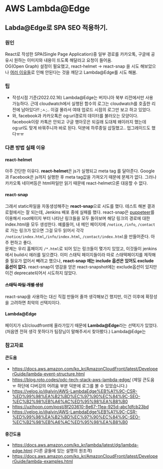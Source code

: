# AWS Lambda@Edge

## Labda@Edge로 SPA SEO 적용하기.
### 원인
React로 작성한 SPA(Single Page Application)중 일부 경로를 카카오톡, 구글에 공유시 원하는 이미지와 내용이 뜨도록 해달라고 요청이 들어옴.  
OG(Open Graph) 설정이 필요했고, react-helmet -> react-snap 을 시도 해보았으나 [여러 이유들](#reasons)로 인해 안된다는 것을 깨닫고 Lambda@Edge를 시도 해봄.

### 팁
- 작성시점 기준(2022.02.16) Lambda@Edge는 버지니아 북부 리전에서만 사용 가능하다. 근데 cloudwatch에서 실행된 함수의 로그는 cloudwatch를 호출한 리전에 남아있다!! ;ㅅ;.. 이걸 몰라서 여태 업로드 시점의 로그만 보고 하고 있었다.
- 와, facebook과 카카오톡은 og:url경로의 데이터를 불러오는 모양이다. facebook이랑 카톡은 안되고 구글 행아웃은 되길래 도대체 왜이러지 했는데 og:url도 맞게 바꿔주니까 바로 된다. 덕분에 하루종일 삽질했고.. 업그레이드도 했다ㅠㅠ


### <a id="reasons" >다른 방법 실패 이유</a>
#### react-helmet
아주 간단한 이유다. **react-helmet**은 js가 실행되고 meta tag 를 달아준다. Google과 Facebook은 js까지 실행한 후 meta tag값을 가져오기 때문에 문제가 없다.
그러나 카카오톡 네이버등은 html파일만 읽기 때문에 react-helmet으론 대응할 수 없다.  
#### react-snap
그래서 static파일을 자동생성해주는 **react-snap**으로 시도를 했다. 테스트 해본 결과 로컬에서는 잘 되는데, Jenkins 배포 중에 실패를 했다. react-snap은 [puppeteer](https://github.com/puppeteer/puppeteer)를 이용해서 root페이지 부터 나타난 링크들을 모두 돌아보며 해당 링크의 경로에 대한 index.html을 모두 생성한다. 예를들어, 내 메인 페이지에 `/notice`, `/info`, `/contact` 로 가는 링크가 있으면 그걸 모두 읽어서 각각 `/notice/index.html`,`/info/index.html`, `/contact/index.html`을 만들어준다. 아주 편하고 좋다.  
문제는 우리 홈페이지 `/*.html`로 되어 있는 링크들이 몇가지 있었고, 이것들이 jenkins에서 build시 에러를 일으켰다. 이미 스태틱 페이지들이라 따로 스태택페이지를 제작해줄 필요가 없어서 빼려고 했으나, **react-snap 에는 include 옵션은 있어도 exclude 옵션이 없다.** react-snap이 영감을 얻은 react-snapshot에는 exclude옵션이 있지만 이건 deprecate되어서 시도하지 않았다.
#### ~~스태틱 파일 개별 생성~~
react-snap을 사용하는 대신 직접 만들어 줄까 생각해보긴 했지만, 이건 이후에 확장성을 고려하면 최악의 선택지이다.
#### Lambda@Edge
페이지가 s3/cloudfront에 올라가있기 때문에 **Lambda@Edge**라는 선택지가 있었다. (처음엔 전혀 생각 못하다가 팀장님이 말해주셔서 찾아봤다.) Lambda@Edge는

### 참고자료
#### 큰도움
- https://docs.aws.amazon.com/ko_kr/AmazonCloudFront/latest/DeveloperGuide/lambda-event-structure.html
- https://blog.roto.codes/odc-tech-stack-aws-lambda-edge/ (제일 큰도움ㅠ 하단에 디버깅의 어려움 부분 덕분에 로그를 볼 수 있었습니다.)
- https://velog.io/@alvin/AWS-LambdaEdge%EB%A1%9C-CSR-%ED%99%98%EA%B2%BD%EC%97%90%EC%84%9C-SEO-%EC%B2%98%EB%A6%AC%ED%95%98%EA%B8%B0
- https://uzihoon.com/post/8f203610-8e67-11ea-925d-abc1dfcb23bd
- https://velog.io/@alvin/AWS-LambdaEdge%EB%A1%9C-CSR-%ED%99%98%EA%B2%BD%EC%97%90%EC%84%9C-SEO-%EC%B2%98%EB%A6%AC%ED%95%98%EA%B8%B0

#### 중간도움
- https://docs.aws.amazon.com/ko_kr/lambda/latest/dg/lambda-edge.html (다른 글들에 있는 설명의 원조격)
- https://docs.aws.amazon.com/ko_kr/AmazonCloudFront/latest/DeveloperGuide/lambda-examples.html